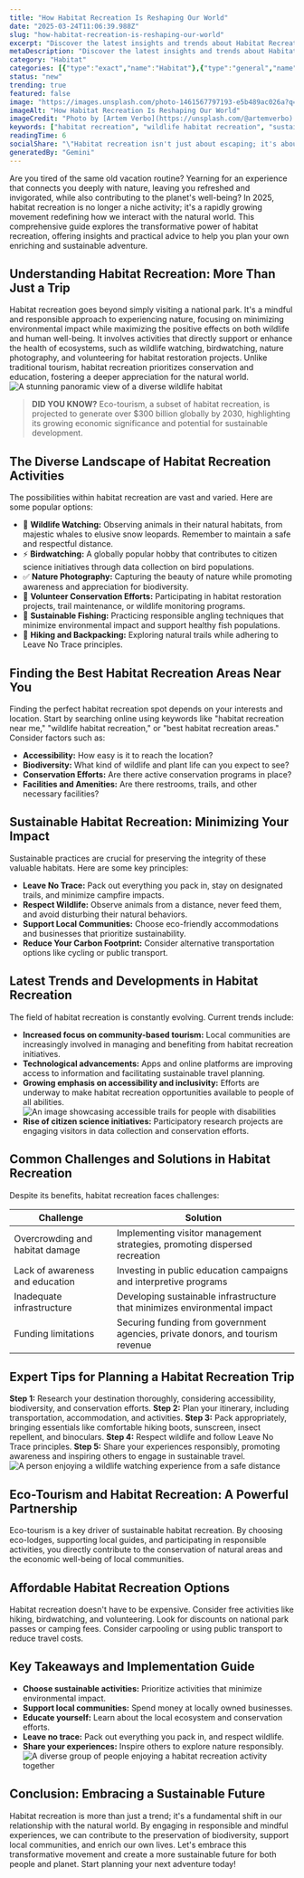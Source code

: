 ```yaml
---
title: "How Habitat Recreation Is Reshaping Our World"
date: "2025-03-24T11:06:39.988Z"
slug: "how-habitat-recreation-is-reshaping-our-world"
excerpt: "Discover the latest insights and trends about Habitat Recreation. This comprehensive guide covers everything you need to know about Habitat Recreation in 2025."
metaDescription: "Discover the latest insights and trends about Habitat Recreation. This comprehensive guide covers everything you need to know about Habitat Recreation in 2..."
category: "Habitat"
categories: [{"type":"exact","name":"Habitat"},{"type":"general","name":"Tourism"},{"type":"medium","name":"Ecotourism"},{"type":"specific","name":"Wildlife Viewing"},{"type":"niche","name":"Birdwatching Tours"}]
status: "new"
trending: true
featured: false
image: "https://images.unsplash.com/photo-1461567797193-e5b489ac026a?q=85&w=1200&fit=max&fm=webp&auto=compress"
imageAlt: "How Habitat Recreation Is Reshaping Our World"
imageCredit: "Photo by [Artem Verbo](https://unsplash.com/@artemverbo) on Unsplash"
keywords: ["habitat recreation", "wildlife habitat recreation", "sustainable habitat recreation", "best habitat recreation areas", "near me habitat recreation", "habitat recreation near me", "eco-tourism habitat recreation", "habitat recreation activities", "affordable habitat recreation options", "planning a habitat recreation trip"]
readingTime: 6
socialShare: "\"Habitat recreation isn't just about escaping; it's about actively participating in the preservation of our planet's precious ecosystems.  It's a win-win for nature and for our souls.\""
generatedBy: "Gemini"
---
```




Are you tired of the same old vacation routine?  Yearning for an experience that connects you deeply with nature, leaving you refreshed and invigorated, while also contributing to the planet's well-being?  In 2025, habitat recreation is no longer a niche activity; it's a rapidly growing movement redefining how we interact with the natural world. This comprehensive guide explores the transformative power of habitat recreation, offering insights and practical advice to help you plan your own enriching and sustainable adventure.

## Understanding Habitat Recreation: More Than Just a Trip

Habitat recreation goes beyond simply visiting a national park. It's a mindful and responsible approach to experiencing nature, focusing on minimizing environmental impact while maximizing the positive effects on both wildlife and human well-being.  It involves activities that directly support or enhance the health of ecosystems, such as wildlife watching, birdwatching, nature photography, and volunteering for habitat restoration projects.  Unlike traditional tourism, habitat recreation prioritizes conservation and education, fostering a deeper appreciation for the natural world. ![A stunning panoramic view of a diverse wildlife habitat](https://images.unsplash.com/photo-1518200485539-027af735541e?q=85&w=1200&fit=max&fm=webp&auto=compress)

> **DID YOU KNOW?**  Eco-tourism, a subset of habitat recreation, is projected to generate over $300 billion globally by 2030, highlighting its growing economic significance and potential for sustainable development.

## The Diverse Landscape of Habitat Recreation Activities

The possibilities within habitat recreation are vast and varied.  Here are some popular options:

* 🔑 **Wildlife Watching:** Observing animals in their natural habitats, from majestic whales to elusive snow leopards.  Remember to maintain a safe and respectful distance.
* ⚡ **Birdwatching:** A globally popular hobby that contributes to citizen science initiatives through data collection on bird populations.
* ✅ **Nature Photography:** Capturing the beauty of nature while promoting awareness and appreciation for biodiversity.
* 🌿 **Volunteer Conservation Efforts:** Participating in habitat restoration projects, trail maintenance, or wildlife monitoring programs.
* 🎣 **Sustainable Fishing:** Practicing responsible angling techniques that minimize environmental impact and support healthy fish populations.
* 🥾 **Hiking and Backpacking:** Exploring natural trails while adhering to Leave No Trace principles.

## Finding the Best Habitat Recreation Areas Near You

Finding the perfect habitat recreation spot depends on your interests and location.  Start by searching online using keywords like "habitat recreation near me," "wildlife habitat recreation," or "best habitat recreation areas."  Consider factors such as:

* **Accessibility:** How easy is it to reach the location?
* **Biodiversity:** What kind of wildlife and plant life can you expect to see?
* **Conservation Efforts:** Are there active conservation programs in place?
* **Facilities and Amenities:** Are there restrooms, trails, and other necessary facilities?

## Sustainable Habitat Recreation: Minimizing Your Impact

Sustainable practices are crucial for preserving the integrity of these valuable habitats.  Here are some key principles:

* **Leave No Trace:** Pack out everything you pack in, stay on designated trails, and minimize campfire impacts.
* **Respect Wildlife:** Observe animals from a distance, never feed them, and avoid disturbing their natural behaviors.
* **Support Local Communities:** Choose eco-friendly accommodations and businesses that prioritize sustainability.
* **Reduce Your Carbon Footprint:** Consider alternative transportation options like cycling or public transport.

## Latest Trends and Developments in Habitat Recreation

The field of habitat recreation is constantly evolving.  Current trends include:

* **Increased focus on community-based tourism:** Local communities are increasingly involved in managing and benefiting from habitat recreation initiatives.
* **Technological advancements:** Apps and online platforms are improving access to information and facilitating sustainable travel planning.
* **Growing emphasis on accessibility and inclusivity:**  Efforts are underway to make habitat recreation opportunities available to people of all abilities. ![An image showcasing accessible trails for people with disabilities](https://images.unsplash.com/photo-1461567797193-e5b489ac026a?q=85&w=1200&fit=max&fm=webp&auto=compress)
* **Rise of citizen science initiatives:**  Participatory research projects are engaging visitors in data collection and conservation efforts.

## Common Challenges and Solutions in Habitat Recreation

Despite its benefits, habitat recreation faces challenges:

| Challenge                     | Solution                                                                |
|------------------------------|---------------------------------------------------------------------------|
| Overcrowding and habitat damage | Implementing visitor management strategies, promoting dispersed recreation |
| Lack of awareness and education | Investing in public education campaigns and interpretive programs            |
| Inadequate infrastructure      | Developing sustainable infrastructure that minimizes environmental impact      |
| Funding limitations           | Securing funding from government agencies, private donors, and tourism revenue |

## Expert Tips for Planning a Habitat Recreation Trip

**Step 1:** Research your destination thoroughly, considering accessibility, biodiversity, and conservation efforts.
**Step 2:** Plan your itinerary, including transportation, accommodation, and activities.
**Step 3:** Pack appropriately, bringing essentials like comfortable hiking boots, sunscreen, insect repellent, and binoculars.
**Step 4:**  Respect wildlife and follow Leave No Trace principles.
**Step 5:** Share your experiences responsibly, promoting awareness and inspiring others to engage in sustainable travel. ![A person enjoying a wildlife watching experience from a safe distance](https://images.unsplash.com/photo-1598400811777-0b2643133041?q=85&w=1200&fit=max&fm=webp&auto=compress)

##  Eco-Tourism and Habitat Recreation: A Powerful Partnership

Eco-tourism is a key driver of sustainable habitat recreation.  By choosing eco-lodges, supporting local guides, and participating in responsible activities, you directly contribute to the conservation of natural areas and the economic well-being of local communities.

## Affordable Habitat Recreation Options

Habitat recreation doesn't have to be expensive.  Consider free activities like hiking, birdwatching, and volunteering.  Look for discounts on national park passes or camping fees.  Consider carpooling or using public transport to reduce travel costs.

## Key Takeaways and Implementation Guide

* **Choose sustainable activities:** Prioritize activities that minimize environmental impact.
* **Support local communities:**  Spend money at locally owned businesses.
* **Educate yourself:** Learn about the local ecosystem and conservation efforts.
* **Leave no trace:** Pack out everything you pack in, and respect wildlife.
* **Share your experiences:** Inspire others to explore nature responsibly. ![A diverse group of people enjoying a habitat recreation activity together](https://images.unsplash.com/photo-1532012818784-66dba6aabcb6?q=85&w=1200&fit=max&fm=webp&auto=compress)

## Conclusion: Embracing a Sustainable Future

Habitat recreation is more than just a trend; it's a fundamental shift in our relationship with the natural world. By engaging in responsible and mindful experiences, we can contribute to the preservation of biodiversity, support local communities, and enrich our own lives.  Let's embrace this transformative movement and create a more sustainable future for both people and planet.  Start planning your next adventure today!

